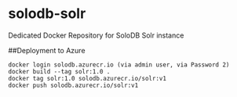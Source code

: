 # solodb-solr
Dedicated Docker Repository for SoloDB Solr instance


##Deployment to Azure

```
docker login solodb.azurecr.io (via admin user, via Password 2)
docker build --tag solr:1.0 .
docker tag solr:1.0 solodb.azurecr.io/solr:v1
docker push solodb.azurecr.io/solr:v1
```